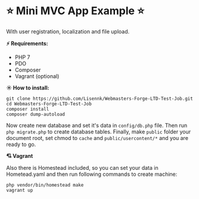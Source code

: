 # :star: Mini MVC App Example :star:
With user registration, localization and file upload.

**:zap: Requirements:**
* PHP 7
* PDO
* Composer
* Vagrant (optional)

**:sunny: How to install:**
```
git clone https://github.com/Lisennk/Webmasters-Forge-LTD-Test-Job.git
cd Webmasters-Forge-LTD-Test-Job
composer install
composer dump-autoload
```
Now create new database and set it's data in `config/db.php` file. 
Then run `php migrate.php` to create database tables. Finally, make `public` folder your document root, set chmod to `cache` and `public/usercontent/*` and you are ready to go. 

**:cupid: Vagrant**

Also there is Homestead included, so you can set your data in Hometead.yaml and then run following commands to create machine:
```
php vendor/bin/homestead make
vagrant up
```
